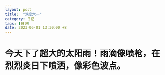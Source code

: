 ```yaml
---
layout: post
title:  "欢度六一"
category: 日记
tags: [日记]
date: 2023-06-01 13:30:00 +8
---
```

# 今天下了超大的太阳雨！雨滴像喷枪，在烈烈炎日下喷洒，像彩色波点。
